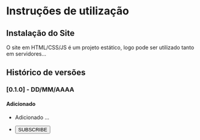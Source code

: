# Instruções de utilização

## Instalação do Site

O site em HTML/CSS/JS é um projeto estático, logo pode ser utilizado tanto em servidores...

## Histórico de versões

### [0.1.0] - DD/MM/AAAA
#### Adicionado
- Adicionado ...
- <style>
.subscribe-button{
  background-color:red;
  color:white;
  border: none;
  width: 30px;
  height: 70px;
  border-radius:18px ;
  font-weight: bold;
  font-size: 15px;
  cursor: pointer;
  margin-left: 8px;
}
</style>

<button class="subscribe-button"> SUBSCRIBE</button>
